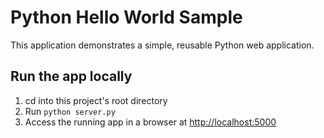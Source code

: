 # Python Hello World Sample

This application demonstrates a simple, reusable Python web application.

## Run the app locally

1. cd into this project's root directory
1. Run `python server.py`
1. Access the running app in a browser at <http://localhost:5000>

[Install Python]: https://www.python.org/downloads/
